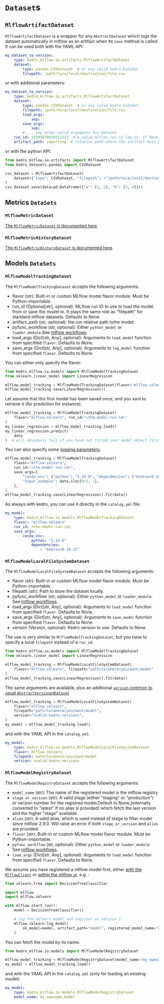 # ``Dataset``s

## ``MlflowArtifactDataset``

``MlflowArtifactDataset`` is a wrapper for any ``AbstractDataset`` which logs the dataset automatically in mlflow as an artifact when its ``save`` method is called. It can be used both with the YAML API:

```yaml
my_dataset_to_version:
    type: kedro_mlflow.io.artifacts.MlflowArtifactDataset
    dataset:
        type: pandas.CSVDataset  # or any valid kedro DataSet
        filepath: /path/to/a/local/destination/file.csv
```

or with additional parameters:

```yaml
my_dataset_to_version:
    type: kedro_mlflow.io.artifacts.MlflowArtifactDataset
    dataset:
        type: pandas.CSVDataset  # or any valid kedro DataSet
        filepath: /path/to/a/local/destination/file.csv
        load_args:
            sep: ;
        save_args:
            sep: ;
        # ... any other valid arguments for dataset
    run_id: 13245678910111213  # a valid mlflow run to log in. If None, default to active run
    artifact_path: reporting  # relative path where the artifact must be stored. if None, saved in root folder.
```

or with the python API:

```python
from kedro_mlflow.io.artifacts import MlflowArtifactDataset
from kedro_datasets.pandas import CSVDataset

csv_dataset = MlflowArtifactDataset(
    dataset={"type": CSVDataset, "filepath": r"/path/to/a/local/destination/file.csv"}
)
csv_dataset.save(data=pd.DataFrame({"a": [1, 2], "b": [3, 4]}))
```

## Metrics `DataSets`

### ``MlflowMetricDataset``

[The ``MlflowMetricDataset`` is documented here](https://kedro-mlflow.readthedocs.io/en/latest/source/04_experimentation_tracking/05_version_metrics.html#saving-a-single-float-as-a-metric-with-mlflowmetricdataset).

### ``MlflowMetricHistoryDataset``

[The ``MlflowMetricHistoryDataset`` is documented here](https://kedro-mlflow.readthedocs.io/en/latest/source/04_experimentation_tracking/05_version_metrics.html#saving-a-single-float-as-a-metric-with-mlflowmetricdataset).


## Models `DataSets`

### ``MlflowModelTrackingDataset``

The ``MlflowModelTrackingDataset`` accepts the following arguments:

- flavor (str): Built-in or custom MLflow model flavor module. Must be Python-importable.
- run_id (Optional[str], optional): MLflow run ID to use to load the model from or save the model to. It plays the same role as "filepath" for standard mlflow datasets. Defaults to None.
- artifact_path (str, optional): the run relative path tothe model.
- pyfunc_workflow (str, optional): Either `python_model` or `loader_module`.See [mlflow workflows](https://www.mlflow.org/docs/latest/python_api/mlflow.pyfunc.html#workflows).
- load_args (Dict[str, Any], optional): Arguments to `load_model` function from specified `flavor`. Defaults to None.
- save_args (Dict[str, Any], optional): Arguments to `log_model` function from specified `flavor`. Defaults to None.

You can either only specify the flavor:

```python
from kedro_mlflow.io.models import MlflowModelTrackingDataset
from sklearn.linear_model import LinearRegression

mlflow_model_tracking = MlflowModelTrackingDataset(flavor="mlflow.sklearn")
mlflow_model_tracking.save(LinearRegression())
```

Let assume that this first model has been saved once, and you xant to retrieve it (for prediction for instance):

```python
mlflow_model_tracking = MlflowModelTrackingDataset(
    flavor="mlflow.sklearn", run_id="<the-model-run-id>"
)
my_linear_regression = mlflow_model_tracking.load()
my_linear_regression.predict(
    data
)  # will obviously fail if you have not fitted your model object first :)
```

You can also specify some [logging parameters](https://www.mlflow.org/docs/latest/python_api/mlflow.sklearn.html#mlflow.sklearn.log_model):

```python
mlflow_model_tracking = MlflowModelTrackingDataset(
    flavor="mlflow.sklearn",
    run_id="<the-model-run-id>",
    save_args={
        "conda_env": {"python": "3.10.0", "dependencies": ["kedro==0.18.11"]},
        "input_example": data.iloc[0:5, :],
    },
)
mlflow_model_tracking.save(LinearRegression().fit(data))
```

As always with kedro, you can use it directly in the `catalog.yml` file:

```yaml
my_model:
    type: kedro_mlflow.io.models.MlflowModelTrackingDataset
    flavor: "mlflow.sklearn"
    run_id: <the-model-run-id>,
    save_args:
        conda_env:
            python: "3.10.0"
            dependencies:
                - "kedro==0.18.11"
```

### ``MlflowModelLocalFileSystemDataset``

The ``MlflowModelLocalFileSystemDataset`` accepts the following arguments:

- flavor (str): Built-in or custom MLflow model flavor module. Must be Python-importable.
- filepath (str): Path to store the dataset locally.
- pyfunc_workflow (str, optional): Either `python_model` or `loader_module`. See [mlflow workflows](https://www.mlflow.org/docs/latest/python_api/mlflow.pyfunc.html#workflows).
- load_args (Dict[str, Any], optional): Arguments to `load_model` function from specified `flavor`. Defaults to None.
- save_args (Dict[str, Any], optional): Arguments to `save_model` function from specified `flavor`. Defaults to None.
- version (Version, optional): Kedro version to use. Defaults to None.

The use is very similar to ``MlflowModelTrackingDataset``, but you have to specify a local ``filepath`` instead of a `run_id`:

```python
from kedro_mlflow.io.models import MlflowModelTrackingDataset
from sklearn.linear_model import LinearRegression

mlflow_model_tracking = MlflowModelLocalFileSystemDataset(
    flavor="mlflow.sklearn", filepath="path/to/where/you/want/model"
)
mlflow_model_tracking.save(LinearRegression().fit(data))
```

The same arguments are available, plus an additional [`version` common to usual `AbstractVersionedDataset`](https://kedro.readthedocs.io/en/stable/kedro.io.AbstractVersionedDataset.html)

```python
mlflow_model_tracking = MlflowModelLocalFileSystemDataset(
    flavor="mlflow.sklearn",
    filepath="path/to/where/you/want/model",
    version="<valid-kedro-version>",
)
my_model = mlflow_model_tracking.load()
```

and with the YAML API in the `catalog.yml`:

```yaml
my_model:
    type: kedro_mlflow.io.models.MlflowModelLocalFileSystemDataset
    flavor: mlflow.sklearn
    filepath: path/to/where/you/want/model
    version: <valid-kedro-version>
```

### ``MlflowModelRegistryDataset``

The ``MlflowModelRegistryDataset`` accepts the following arguments:

- ``model_name`` (str): The name of the registered model is the mlflow registry
- ``stage_or_version`` (str): A valid stage (either "staging" or "production") or version number for the registred model.Default to None,(internally converted to "latest" if no alias si provided) which fetch the last version and the higher "stage" available.
- ``alias`` (str): A valid alias, which is used instead of stage to filter model since mlflow 2.9.0. Will raise an error if both ``stage_or_version`` and ``alias`` are provided.
- ``flavor`` (str): Built-in or custom MLflow model flavor module. Must be Python-importable.
- ``pyfunc_workflow`` (str, optional): Either `python_model` or `loader_module`. See [mlflow workflows](https://www.mlflow.org/docs/latest/python_api/mlflow.pyfunc.html#workflows).
- ``load_args`` (Dict[str, Any], optional): Arguments to `load_model` function from specified `flavor`. Defaults to None.

We assume you have registered a mlflow model first, either [with the ``MlflowClient``](https://mlflow.org/docs/latest/model-registry.html#adding-an-mlflow-model-to-the-model-registry) or [within the mlflow ui](https://mlflow.org/docs/latest/model-registry.html#ui-workflow), e.g. :

```python
from sklearn.tree import DecisionTreeClassifier

import mlflow
import mlflow.sklearn

with mlflow.start_run():
    model = DecisionTreeClassifier()

    # Log the sklearn model and register as version 1
    mlflow.sklearn.log_model(
        sk_model=model, artifact_path="model", registered_model_name="my_awesome_model"
    )
```

You can fetch the model by its name:

```python
from kedro_mlflow.io.models import MlflowModelRegistryDataset

mlflow_model_tracking = MlflowModelRegistryDataset(model_name="my_awesome_model")
my_model = mlflow_model_tracking.load()
```

and with the YAML API in the `catalog.yml` (only for loading an existing model):

```yaml
my_model:
    type: kedro_mlflow.io.models.MlflowModelRegistryDataset
    model_name: my_awesome_model
```

